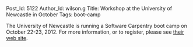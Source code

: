 Post_Id: 5122
Author_Id: wilson.g
Title: Workshop at the University of Newcastle in October
Tags: boot-camp

<p>The University of Newcastle is running a Software Carpentry boot camp on October 22-23, 2012.  For more information, or to register, please see <a href="http://digitalinstitute.ncl.ac.uk/software_carpentry">their web site</a>.</p>
